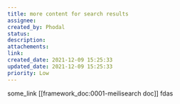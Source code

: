 ```yaml
---
title: more content for search results
assignee: 
created_by: Phodal
status: 
description: 
attachements: 
link: 
created_date: 2021-12-09 15:25:33
updated_date: 2021-12-09 15:25:33
priority: Low
---
```


some_link [[framework_doc:0001-meilisearch doc]] fdas

